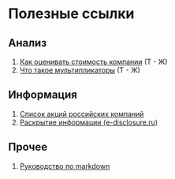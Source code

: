 # Полезные ссылки

## Анализ

1. [Как оценивать стоимость компании](https://journal.tinkoff.ru/razum/) (Т - Ж)
1. [Что такое мультипликаторы](https://journal.tinkoff.ru/multilplicator/) (Т - Ж)


## Информация

1. [Список акций российских компаний](https://ru.investing.com/stock-screener/?sp=country::56|sector::a|industry::a|equityType::a|exchange::40%3Cindustry_trans;5)
1. [Раскрытие информации (e-disclosure.ru)](https://www.e-disclosure.ru/)


## Прочее

1. [Руководство по markdown](https://paulradzkov.com/2014/markdown_cheatsheet/)